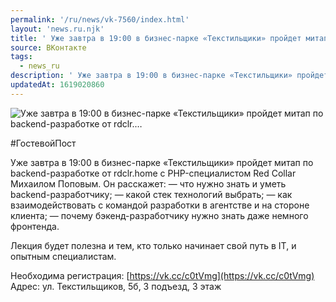 ```yaml
---
permalink: '/ru/news/vk-7560/index.html'
layout: 'news.ru.njk'
title: ' Уже завтра в 19:00 в бизнес-парке «Текстильщики» пройдет митап по backend-разработке от rdclr.…'
source: ВКонтакте
tags:
  - news_ru
description: ' Уже завтра в 19:00 в бизнес-парке «Текстильщики» пройдет митап по backend-разработке от rdclr.…'
updatedAt: 1619020860
---
```

![ Уже завтра в 19:00 в бизнес-парке «Текстильщики» пройдет митап по backend-разработке от rdclr.…](https://sun9-41.userapi.com/sun9-79/impg/PAhCaz1MV5MOCObfGzIy64w1xiVFeydLlEEEBA/c2T29CjP4gg.jpg?size=1280x720&quality=96&sign=9b45f5733206ac8f1949a0bb33bc042d&c_uniq_tag=v33YlvSWfky68knbB9F95M2_3XG4qLD2TedX0AkB-ZM&type=album)

#ГостевойПост

Уже завтра в 19:00 в бизнес-парке «Текстильщики» пройдет митап по backend-разработке от rdclr.home с PHP-специалистом Red Collar Михаилом Поповым. Он расскажет:
— что нужно знать и уметь backend-разработчику;
— какой стек технологий выбрать;
— как взаимодействовать с командой разработки в агентстве и на стороне клиента;
— почему бэкенд-разработчику нужно знать даже немного фронтенда.

Лекция будет полезна и тем, кто только начинает свой путь в IT, и опытным специалистам.

Необходима регистрация: [https://vk.cc/c0tVmg](https://vk.cc/c0tVmg)
Адрес: ул. Текстильщиков, 5б, 3 подъезд, 3 этаж
